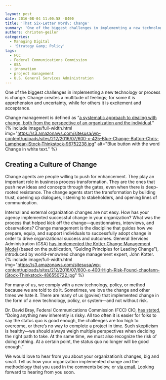 ```yaml
---

layout: post
date: 2016-08-04 11:00:58 -0400
title: 'That Six-Letter Word\: Change'
summary: 'One of the biggest challenges in implementing a new technology or process is change. Change creates a multitude of feelings; for some it is apprehension and uncertainty, while for others it is excitement and acceptance. Change management is defined as &amp;#8220;a systematic approach to dealing with change, both from the perspective of an organization and'
authors: christen-geiler
categories:
  - Managing Digital
  - 'Strategy &amp; Policy'
tags:
  - FCC
  - Federal Communications Commission
  - GSA
  - innovation
  - project management
  - U.S. General Services Administration
---
```


One of the biggest challenges in implementing a new technology or process is change. Change creates a multitude of feelings; for some it is apprehension and uncertainty, while for others it is excitement and acceptance.

Change management is defined as &#8220;[a systematic approach to dealing with change, both from the perspective of an organization and the individual](http://searchcio.techtarget.com/definition/change-management).&#8221; 
{% include image/full-width.html img="https://s3.amazonaws.com/sitesusa/wp-content/uploads/sites/212/2016/07/600-x-425-Blue-Change-Button-Chris-Lamphear-iStock-Thinkstock-96752238.jpg" alt="Blue button with the word Change in white text." %} 

## Creating a Culture of Change

Change agents are people willing to push for enhancement. They play an important role in business process transformation. They are the ones that push new ideas and concepts through the gates, even when there is deep-rooted resistance. The change agents start the transformation by building trust, opening up dialogues, listening to stakeholders, and opening lines of communication.

Internal and external organization changes are not easy. How has your agency implemented successful change in your organization? What was the process that helped kick off the change—questionnaires, interviews, and observations? Change management is the discipline that guides how we prepare, equip, and support individuals to successfully adopt change in order to drive organizational success and outcomes. General Services Administration (GSA) [has implemented the Kotter Change Management Model](http://www.gsa.gov/portal/mediaId/203435/fileName/Guiding_Principles_for_Leading_Change_Guide_vjune2012.action) (based on the publication, “Guiding Principles for Leading Change”), introduced by world-renowned change management expert, John Kotter. 
{% include image/full-width.html img="https://s3.amazonaws.com/sitesusa/wp-content/uploads/sites/212/2016/07/600-x-400-High-Risk-Found-chaofann-iStock-Thinkstock-486550722.jpg" %} 

For many of us, we comply with a new technology, policy, or method because we are told to do it. Sometimes, we love the change and other times we hate it. There are many of us (govies) that implemented change in the form of a new technology, policy, or system—and not without risk.

Dr. David Bray, Federal Communications Commission (FCC) CIO, [has stated](https://www.fcc.gov/news-events/blog/2014/12/15/risks-breaking-past-status-quo-and-it-transformation), &#8220;Doing anything new inherently is risky. All too often it is easier for folks to say the status quo is good enough, the challenges are too high to overcome, or there&#8217;s no way to complete a project in time. Such skepticism is healthy—we should always weigh multiple perspectives when deciding the right path to take. At the same time, we must also recognize the risk of doing nothing. At a certain point, the status quo no longer will be good enough.&#8221;

We would love to hear from you about your organization&#8217;s changes, big and small. Tell us how your organization implemented change and the methodology that you used in the comments below, or [via email](mailto:Christen.Geiler@nih.gov). Looking forward to hearing from you soon.